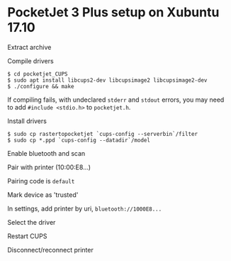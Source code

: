 # PocketJet 3 Plus setup on Xubuntu 17.10

Extract archive

Compile drivers

    $ cd pocketjet_CUPS
    $ sudo apt install libcups2-dev libcupsimage2 libcupsimage2-dev
    $ ./configure && make

If compiling fails, with undeclared `stderr` and `stdout` errors, you may need to add `#include <stdio.h>` to `pocketjet.h`.

Install drivers

    $ sudo cp rastertopocketjet `cups-config --serverbin`/filter
    $ sudo cp *.ppd `cups-config --datadir`/model

Enable bluetooth and scan

Pair with printer (10:00:E8...)

Pairing code is `default`

Mark device as 'trusted'

In settings, add printer by uri, `bluetooth://1000E8...`

Select the driver

Restart CUPS

Disconnect/reconnect printer
